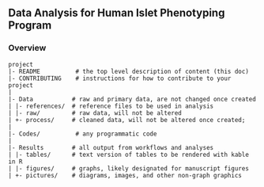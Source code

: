 ## Data Analysis for Human Islet Phenotyping Program

### Overview

	project
	|- README          # the top level description of content (this doc)
	|- CONTRIBUTING    # instructions for how to contribute to your project
	|
	|- Data           # raw and primary data, are not changed once created
	| |- references/  # reference files to be used in analysis
	| |- raw/         # raw data, will not be altered
	| +- process/     # cleaned data, will not be altered once created;
 	|
	|- Codes/          # any programmatic code
	|
	|- Results        # all output from workflows and analyses
	| |- tables/      # text version of tables to be rendered with kable in R
	| |- figures/     # graphs, likely designated for manuscript figures
	| +- pictures/    # diagrams, images, and other non-graph graphics
